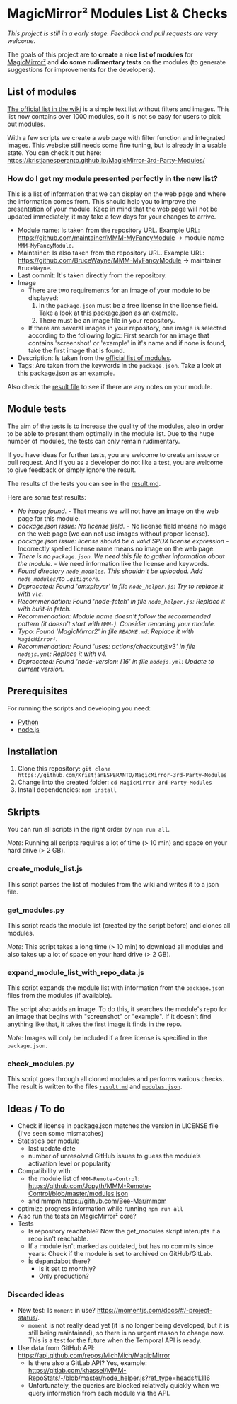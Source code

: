 # MagicMirror² Modules List & Checks

_This project is still in a early stage. Feedback and pull requests are very welcome._

The goals of this project are to **create a nice list of modules** for [MagicMirror²](https://magicmirror.builders/) and **do some rudimentary tests** on the modules (to generate suggestions for improvements for the developers).

## List of modules

[The official list in the wiki](https://github.com/MichMich/MagicMirror/wiki/3rd-party-modules) is a simple text list without filters and images. This list now contains over 1000 modules, so it is not so easy for users to pick out modules.

With a few scripts we create a web page with filter function and integrated images. This website still needs some fine tuning, but is already in a usable state. You can check it out here: <https://kristjanesperanto.github.io/MagicMirror-3rd-Party-Modules/>

### How do I get my module presented perfectly in the new list?

This is a list of information that we can display on the web page and where the information comes from. This should help you to improve the presentation of your module. Keep in mind that the web page will not be updated immediately, it may take a few days for your changes to arrive.

- Module name: Is taken from the repository URL. Example URL: <https://github.com/maintainer/MMM-MyFancyModule> -> module name `MMM-MyFancyModule`.
- Maintainer: Is also taken from the repository URL. Example URL: <https://github.com/BruceWayne/MMM-MyFancyModule> -> maintainer `BruceWayne`.
- Last commit: It's taken directly from the repository.
- Image
  - There are two requirements for an image of your module to be displayed:
    1. In the `package.json` must be a free license in the license field. Take a look at [this package.json](https://github.com/KristjanESPERANTO/MMM-PublicTransportHafas/blob/main/package.json) as an example.
    2. There must be an image file in your repository.
  - If there are several images in your repository, one image is selected according to the following logic: First search for an image that contains 'screenshot' or 'example' in it's name and if none is found, take the first image that is found.
- Description: Is taken from the [official list of modules](https://github.com/MichMich/MagicMirror/wiki/3rd-party-modules).
- Tags: Are taken from the keywords in the `package.json`. Take a look at [this package.json](https://github.com/KristjanESPERANTO/MMM-PublicTransportHafas/blob/main/package.json) as an example.

Also check the [result file](result.md) to see if there are any notes on your module.

## Module tests

The aim of the tests is to increase the quality of the modules, also in order to be able to present them optimally in the module list. Due to the huge number of modules, the tests can only remain rudimentary.

If you have ideas for further tests, you are welcome to create an issue or pull request. And if you as a developer do not like a test, you are welcome to give feedback or simply ignore the result.

The results of the tests you can see in the [result.md](result.md).

Here are some test results:

- _No image found._ - That means we will not have an image on the web page for this module.
- _package.json issue: No license field._ - No license field means no image on the web page (we can not use images without proper license).
- _package.json issue: license should be a valid SPDX license expression_ - Incorrectly spelled license name means no image on the web page.
- _There is no `package.json`. We need this file to gather information about the module._ - We need information like the license and keywords.
- _Found directory `node_modules`. This shouldn't be uploaded. Add `node_modules/`to `.gitignore`._
- _Deprecated: Found 'omxplayer' in file `node_helper.js`: Try to replace it with `vlc`._
- _Recommendation: Found 'node-fetch' in file `node_helper.js`: Replace it with built-in fetch._
- _Recommendation: Module name doesn't follow the recommended pattern (it doesn't start with `MMM-`). Consider renaming your module._
- _Typo: Found 'MagicMirror2' in file `README.md`: Replace it with `MagicMirror²`._
- _Recommendation: Found 'uses: actions/checkout@v3' in file `nodejs.yml`: Replace it with v4._
- _Deprecated: Found 'node-version: [16' in file `nodejs.yml`: Update to current version._

## Prerequisites

For running the scripts and developing you need:

- [Python](https://www.python.org)
- [node.js](https://nodejs.org)

## Installation

1. Clone this repository:
   `git clone https://github.com/KristjanESPERANTO/MagicMirror-3rd-Party-Modules`
2. Change into the created folder:
   `cd MagicMirror-3rd-Party-Modules`
3. Install dependencies:
   `npm install`

## Skripts

You can run all scripts in the right order by `npm run all`.

_Note_: Running all scripts requires a lot of time (> 10 min) and space on your hard drive (> 2 GB).

### create_module_list.js

This script parses the list of modules from the wiki and writes it to a json file.

### get_modules.py

This script reads the module list (created by the script before) and clones all modules.

_Note_: This script takes a long time (> 10 min) to download all modules and also takes up a lot of space on your hard drive (> 2 GB).

### expand_module_list_with_repo_data.js

This script expands the module list with information from the `package.json` files from the modules (if available).

The script also adds an image. To do this, it searches the module's repo for an image that begins with "screenshot" or "example". If it doesn't find anything like that, it takes the first image it finds in the repo.

_Note_: Images will only be included if a free license is specified in the `package.json`.

### check_modules.py

This script goes through all cloned modules and performs various checks. The result is written to the files [`result.md`](result.md) and [`modules.json`](./docs/modules.json).

## Ideas / To do

- Check if license in package.json matches the version in LICENSE file (I've seen some mismatches)
- Statistics per module
  - last update date
  - number of unresolved GitHub issues to guess the module’s activation level or popularity
- Compatibility with:
  - the module list of `MMM-Remote-Control`: <https://github.com/Jopyth/MMM-Remote-Control/blob/master/modules.json>
  - and mmpm <https://github.com/Bee-Mar/mmpm>
- optimize progress information while running `npm run all`
- Also run the tests on MagicMirror² core?
- Tests
  - Is repository reachable? Now the get_modules skript interupts if a repo isn't reachable.
  - If a module isn't marked as outdated, but has no commits since years: Check if the module is set to archived on GitHub/GitLab.
  - Is depandabot there?
    - Is it set to monthly?
    - Only production?

### Discarded ideas

- New test: Is `moment` in use? <https://momentjs.com/docs/#/-project-status/>.
  - `moment` is not really dead yet (it is no longer being developed, but it is still being maintained), so there is no urgent reason to change now. This is a test for the future when the Temporal API is ready.
- Use data from GitHub API: <https://api.github.com/repos/MichMich/MagicMirror>
  - Is there also a GitLab API? Yes, example: <https://gitlab.com/khassel/MMM-RepoStats/-/blob/master/node_helper.js?ref_type=heads#L116>
  - Unfortunately, the queries are blocked relatively quickly when we query information from each module via the API.
